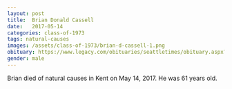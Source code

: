 ```yaml
---
layout: post
title:  Brian Donald Cassell
date:   2017-05-14
categories: class-of-1973
tags: natural-causes
images: /assets/class-of-1973/brian-d-cassell-1.png
obituary: https://www.legacy.com/obituaries/seattletimes/obituary.aspx?n=brian-donald-cassell&pid=185706809
gender: male
---
```

Brian died of natural causes in Kent on May 14, 2017.  He was 61 years old.
